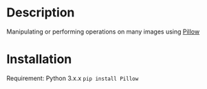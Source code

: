 # Description

Manipulating or performing operations on many images using [Pillow](https://pillow.readthedocs.io/en/stable/)

# Installation

Requirement: Python 3.x.x
`pip install Pillow`
